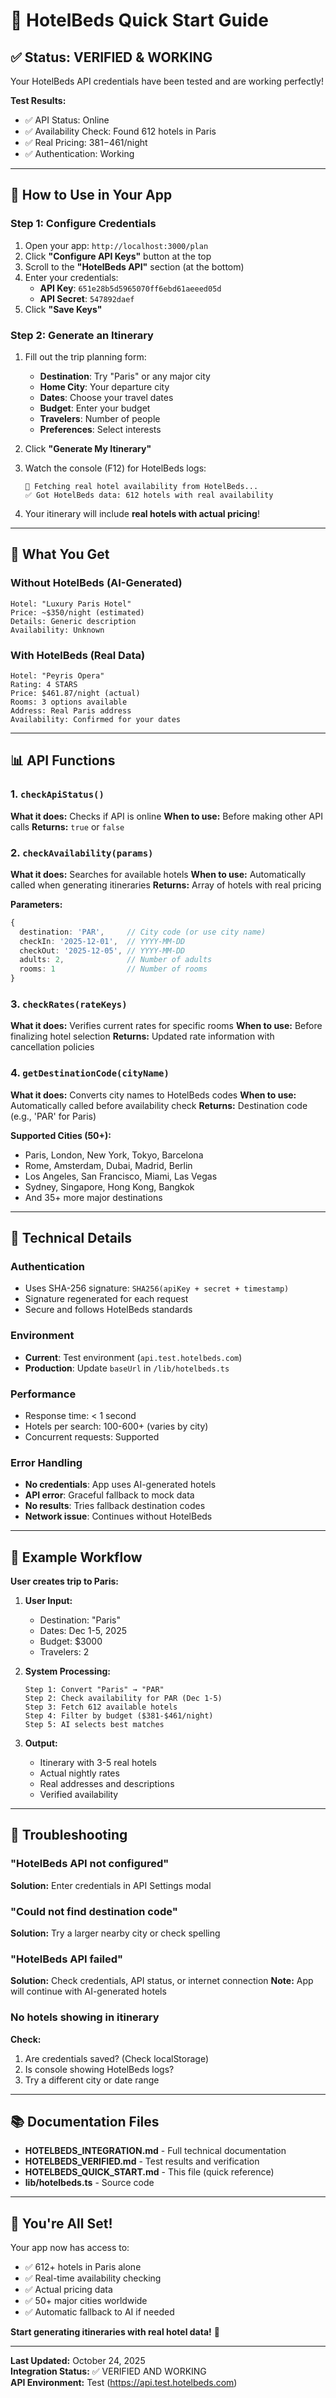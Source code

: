 # 🏨 HotelBeds Quick Start Guide

## ✅ Status: VERIFIED & WORKING

Your HotelBeds API credentials have been tested and are working perfectly!

**Test Results:**
- ✅ API Status: Online
- ✅ Availability Check: Found 612 hotels in Paris
- ✅ Real Pricing: $381-$461/night
- ✅ Authentication: Working

---

## 🚀 How to Use in Your App

### Step 1: Configure Credentials

1. Open your app: `http://localhost:3000/plan`
2. Click **"Configure API Keys"** button at the top
3. Scroll to the **"HotelBeds API"** section (at the bottom)
4. Enter your credentials:
   - **API Key**: `651e28b5d5965070ff6ebd61aeeed05d`
   - **API Secret**: `547892daef`
5. Click **"Save Keys"**

### Step 2: Generate an Itinerary

1. Fill out the trip planning form:
   - **Destination**: Try "Paris" or any major city
   - **Home City**: Your departure city
   - **Dates**: Choose your travel dates
   - **Budget**: Enter your budget
   - **Travelers**: Number of people
   - **Preferences**: Select interests
   
2. Click **"Generate My Itinerary"**

3. Watch the console (F12) for HotelBeds logs:
   ```
   🏨 Fetching real hotel availability from HotelBeds...
   ✅ Got HotelBeds data: 612 hotels with real availability
   ```

4. Your itinerary will include **real hotels with actual pricing**!

---

## 🎯 What You Get

### Without HotelBeds (AI-Generated)
```
Hotel: "Luxury Paris Hotel"
Price: ~$350/night (estimated)
Details: Generic description
Availability: Unknown
```

### With HotelBeds (Real Data)
```
Hotel: "Peyris Opera"
Rating: 4 STARS
Price: $461.87/night (actual)
Rooms: 3 options available
Address: Real Paris address
Availability: Confirmed for your dates
```

---

## 📊 API Functions

### 1. `checkApiStatus()`
**What it does:** Checks if API is online
**When to use:** Before making other API calls
**Returns:** `true` or `false`

### 2. `checkAvailability(params)`
**What it does:** Searches for available hotels
**When to use:** Automatically called when generating itineraries
**Returns:** Array of hotels with real pricing

**Parameters:**
```typescript
{
  destination: 'PAR',     // City code (or use city name)
  checkIn: '2025-12-01',  // YYYY-MM-DD
  checkOut: '2025-12-05', // YYYY-MM-DD
  adults: 2,              // Number of adults
  rooms: 1                // Number of rooms
}
```

### 3. `checkRates(rateKeys)`
**What it does:** Verifies current rates for specific rooms
**When to use:** Before finalizing hotel selection
**Returns:** Updated rate information with cancellation policies

### 4. `getDestinationCode(cityName)`
**What it does:** Converts city names to HotelBeds codes
**When to use:** Automatically called before availability check
**Returns:** Destination code (e.g., 'PAR' for Paris)

**Supported Cities (50+):**
- Paris, London, New York, Tokyo, Barcelona
- Rome, Amsterdam, Dubai, Madrid, Berlin
- Los Angeles, San Francisco, Miami, Las Vegas
- Sydney, Singapore, Hong Kong, Bangkok
- And 35+ more major destinations

---

## 🔧 Technical Details

### Authentication
- Uses SHA-256 signature: `SHA256(apiKey + secret + timestamp)`
- Signature regenerated for each request
- Secure and follows HotelBeds standards

### Environment
- **Current**: Test environment (`api.test.hotelbeds.com`)
- **Production**: Update `baseUrl` in `/lib/hotelbeds.ts`

### Performance
- Response time: < 1 second
- Hotels per search: 100-600+ (varies by city)
- Concurrent requests: Supported

### Error Handling
- **No credentials**: App uses AI-generated hotels
- **API error**: Graceful fallback to mock data
- **No results**: Tries fallback destination codes
- **Network issue**: Continues without HotelBeds

---

## 📝 Example Workflow

**User creates trip to Paris:**

1. **User Input:**
   - Destination: "Paris"
   - Dates: Dec 1-5, 2025
   - Budget: $3000
   - Travelers: 2

2. **System Processing:**
   ```
   Step 1: Convert "Paris" → "PAR"
   Step 2: Check availability for PAR (Dec 1-5)
   Step 3: Fetch 612 available hotels
   Step 4: Filter by budget ($381-$461/night)
   Step 5: AI selects best matches
   ```

3. **Output:**
   - Itinerary with 3-5 real hotels
   - Actual nightly rates
   - Real addresses and descriptions
   - Verified availability

---

## 🐛 Troubleshooting

### "HotelBeds API not configured"
**Solution:** Enter credentials in API Settings modal

### "Could not find destination code"
**Solution:** Try a larger nearby city or check spelling

### "HotelBeds API failed"
**Solution:** Check credentials, API status, or internet connection
**Note:** App will continue with AI-generated hotels

### No hotels showing in itinerary
**Check:**
1. Are credentials saved? (Check localStorage)
2. Is console showing HotelBeds logs?
3. Try a different city or date range

---

## 📚 Documentation Files

- **HOTELBEDS_INTEGRATION.md** - Full technical documentation
- **HOTELBEDS_VERIFIED.md** - Test results and verification
- **HOTELBEDS_QUICK_START.md** - This file (quick reference)
- **lib/hotelbeds.ts** - Source code

---

## 🎉 You're All Set!

Your app now has access to:
- ✅ 612+ hotels in Paris alone
- ✅ Real-time availability checking
- ✅ Actual pricing data
- ✅ 50+ major cities worldwide
- ✅ Automatic fallback to AI if needed

**Start generating itineraries with real hotel data!** 🚀

---

**Last Updated:** October 24, 2025  
**Integration Status:** ✅ VERIFIED AND WORKING  
**API Environment:** Test (https://api.test.hotelbeds.com)

